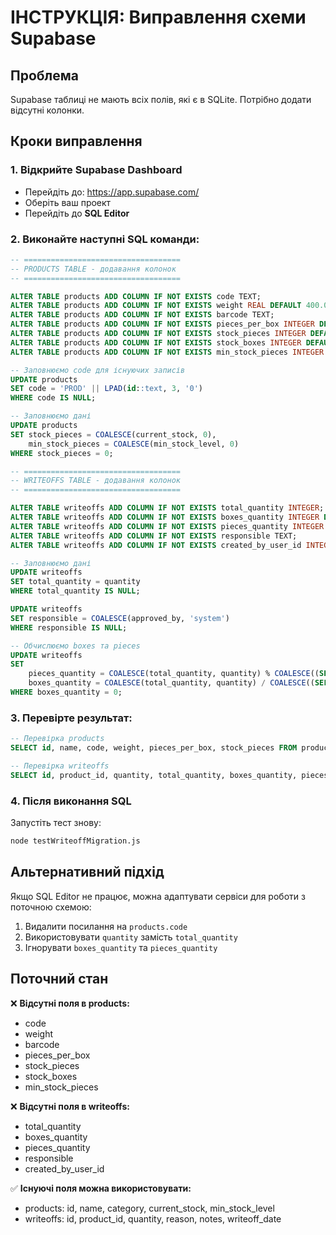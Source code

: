 # ІНСТРУКЦІЯ: Виправлення схеми Supabase

## Проблема
Supabase таблиці не мають всіх полів, які є в SQLite. Потрібно додати відсутні колонки.

## Кроки виправлення

### 1. Відкрийте Supabase Dashboard
- Перейдіть до: https://app.supabase.com/
- Оберіть ваш проект
- Перейдіть до **SQL Editor**

### 2. Виконайте наступні SQL команди:

```sql
-- ===================================
-- PRODUCTS TABLE - додавання колонок
-- ===================================

ALTER TABLE products ADD COLUMN IF NOT EXISTS code TEXT;
ALTER TABLE products ADD COLUMN IF NOT EXISTS weight REAL DEFAULT 400.0;
ALTER TABLE products ADD COLUMN IF NOT EXISTS barcode TEXT;
ALTER TABLE products ADD COLUMN IF NOT EXISTS pieces_per_box INTEGER DEFAULT 1;
ALTER TABLE products ADD COLUMN IF NOT EXISTS stock_pieces INTEGER DEFAULT 0;
ALTER TABLE products ADD COLUMN IF NOT EXISTS stock_boxes INTEGER DEFAULT 0;
ALTER TABLE products ADD COLUMN IF NOT EXISTS min_stock_pieces INTEGER DEFAULT 0;

-- Заповнюємо code для існуючих записів
UPDATE products 
SET code = 'PROD' || LPAD(id::text, 3, '0')
WHERE code IS NULL;

-- Заповнюємо дані
UPDATE products 
SET stock_pieces = COALESCE(current_stock, 0),
    min_stock_pieces = COALESCE(min_stock_level, 0)
WHERE stock_pieces = 0;

-- ===================================
-- WRITEOFFS TABLE - додавання колонок
-- ===================================

ALTER TABLE writeoffs ADD COLUMN IF NOT EXISTS total_quantity INTEGER;
ALTER TABLE writeoffs ADD COLUMN IF NOT EXISTS boxes_quantity INTEGER DEFAULT 0;
ALTER TABLE writeoffs ADD COLUMN IF NOT EXISTS pieces_quantity INTEGER DEFAULT 0;
ALTER TABLE writeoffs ADD COLUMN IF NOT EXISTS responsible TEXT;
ALTER TABLE writeoffs ADD COLUMN IF NOT EXISTS created_by_user_id INTEGER;

-- Заповнюємо дані
UPDATE writeoffs 
SET total_quantity = quantity
WHERE total_quantity IS NULL;

UPDATE writeoffs 
SET responsible = COALESCE(approved_by, 'system')
WHERE responsible IS NULL;

-- Обчислюємо boxes та pieces
UPDATE writeoffs 
SET 
    pieces_quantity = COALESCE(total_quantity, quantity) % COALESCE((SELECT pieces_per_box FROM products WHERE products.id = writeoffs.product_id), 1),
    boxes_quantity = COALESCE(total_quantity, quantity) / COALESCE((SELECT pieces_per_box FROM products WHERE products.id = writeoffs.product_id), 1)
WHERE boxes_quantity = 0;
```

### 3. Перевірте результат:

```sql
-- Перевірка products
SELECT id, name, code, weight, pieces_per_box, stock_pieces FROM products LIMIT 3;

-- Перевірка writeoffs
SELECT id, product_id, quantity, total_quantity, boxes_quantity, pieces_quantity, responsible FROM writeoffs LIMIT 3;
```

### 4. Після виконання SQL
Запустіть тест знову:
```bash
node testWriteoffMigration.js
```

## Альтернативний підхід

Якщо SQL Editor не працює, можна адаптувати сервіси для роботи з поточною схемою:

1. Видалити посилання на `products.code` 
2. Використовувати `quantity` замість `total_quantity`
3. Ігнорувати `boxes_quantity` та `pieces_quantity`

## Поточний стан

❌ **Відсутні поля в products:**
- code
- weight  
- barcode
- pieces_per_box
- stock_pieces
- stock_boxes
- min_stock_pieces

❌ **Відсутні поля в writeoffs:**
- total_quantity
- boxes_quantity
- pieces_quantity
- responsible
- created_by_user_id

✅ **Існуючі поля можна використовувати:**
- products: id, name, category, current_stock, min_stock_level
- writeoffs: id, product_id, quantity, reason, notes, writeoff_date 